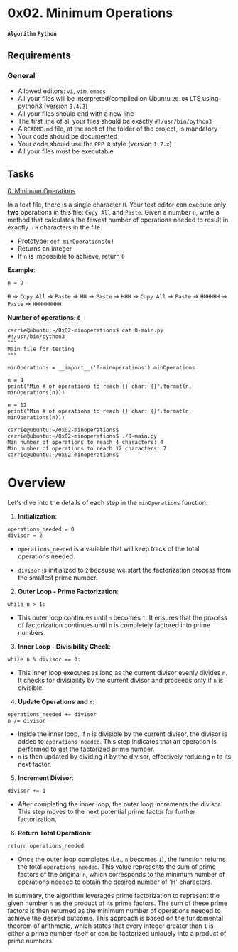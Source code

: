 # 0x02. Minimum Operations
#### `Algorithm` `Python`

## Requirements
### General
* Allowed editors: `vi`, `vim`, `emacs`
* All your files will be interpreted/compiled on Ubuntu `20.04` LTS using python3 (version `3.4.3`)
* All your files should end with a new line
* The first line of all your files should be exactly `#!/usr/bin/python3`
* A `README.md` file, at the root of the folder of the project, is mandatory
* Your code should be documented
* Your code should use the `PEP 8` style (version `1.7.x`)
* All your files must be executable

## Tasks

[0. Minimum Operations](./0-minoperations.py)

In a text file, there is a single character `H`. Your text editor can execute only **two** operations in this file: `Copy All` and `Paste`. Given a number `n`, write a method that calculates the fewest number of operations needed to result in exactly `n` `H` characters in the file.

* Prototype: `def minOperations(n)`
* Returns an integer
* If `n` is impossible to achieve, return `0`

**Example**:

`n = 9`

`H` => `Copy All` => `Paste` => `HH` => `Paste` => `HHH` => `Copy All` => `Paste` => `HHHHHH` => `Paste` => `HHHHHHHHH`

**Number of operations: `6`**

```
carrie@ubuntu:~/0x02-minoperations$ cat 0-main.py
#!/usr/bin/python3
"""
Main file for testing
"""

minOperations = __import__('0-minoperations').minOperations

n = 4
print("Min # of operations to reach {} char: {}".format(n, minOperations(n)))

n = 12
print("Min # of operations to reach {} char: {}".format(n, minOperations(n)))

carrie@ubuntu:~/0x02-minoperations$
carrie@ubuntu:~/0x02-minoperations$ ./0-main.py
Min number of operations to reach 4 characters: 4
Min number of operations to reach 12 characters: 7
carrie@ubuntu:~/0x02-minoperations$
```

# Overview

Let's dive into the details of each step in the `minOperations` function:

1. **Initialization**:
```
operations_needed = 0
divisor = 2
```
* `operations_needed` is a variable that will keep track of the total operations needed.

* `divisor` is initialized to `2` because we start the factorization process from the smallest prime number.

2. **Outer Loop - Prime Factorization**:
```
while n > 1:
```
* This outer loop continues until `n` becomes `1`. It ensures that the process of factorization continues until `n` is completely factored into prime numbers.

3. **Inner Loop - Divisibility Check**:
```
while n % divisor == 0:
```
* This inner loop executes as long as the current divisor evenly divides `n`. It checks for divisibility by the current divisor and proceeds only if `n` is divisible.

4. **Update Operations and `n`**:
```
operations_needed += divisor
n /= divisor
```
* Inside the inner loop, if `n` is divisible by the current divisor, the divisor is added to `operations_needed`. This step indicates that an operation is performed to get the factorized prime number.
* `n` is then updated by dividing it by the divisor, effectively reducing `n` to its next factor.

5. **Increment Divisor**:
```
divisor += 1
```
* After completing the inner loop, the outer loop increments the divisor. This step moves to the next potential prime factor for further factorization.

6. **Return Total Operations**:
```
return operations_needed
```
* Once the outer loop completes (i.e., `n` becomes `1`), the function returns the total `operations_needed`. This value represents the sum of prime factors of the original `n`, which corresponds to the minimum number of operations needed to obtain the desired number of 'H' characters.


In summary, the algorithm leverages prime factorization to represent the given number `n` as the product of its prime factors.
The sum of these prime factors is then returned as the minimum number of operations needed to achieve the desired outcome.
This approach is based on the fundamental theorem of arithmetic, which states that every integer greater than `1` is either a prime number itself or can be factorized uniquely into a product of prime numbers.
